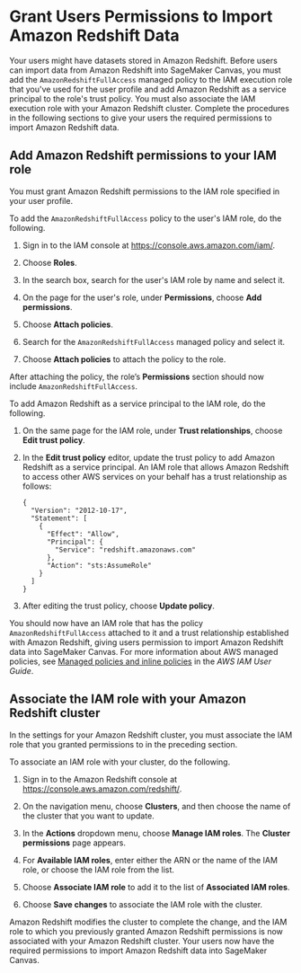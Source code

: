 # Grant Users Permissions to Import Amazon Redshift Data<a name="canvas-redshift-permissions"></a>

Your users might have datasets stored in Amazon Redshift\. Before users can import data from Amazon Redshift into SageMaker Canvas, you must add the `AmazonRedshiftFullAccess` managed policy to the IAM execution role that you've used for the user profile and add Amazon Redshift as a service principal to the role's trust policy\. You must also associate the IAM execution role with your Amazon Redshift cluster\. Complete the procedures in the following sections to give your users the required permissions to import Amazon Redshift data\.

## Add Amazon Redshift permissions to your IAM role<a name="canvas-redshift-permissions-iam-role"></a>

You must grant Amazon Redshift permissions to the IAM role specified in your user profile\.

To add the `AmazonRedshiftFullAccess` policy to the user's IAM role, do the following\.

1. Sign in to the IAM console at [https://console\.aws\.amazon\.com/iam/](https://console.aws.amazon.com/iam/)\.

1. Choose **Roles**\.

1. In the search box, search for the user's IAM role by name and select it\.

1. On the page for the user's role, under **Permissions**, choose **Add permissions**\.

1. Choose **Attach policies**\.

1. Search for the `AmazonRedshiftFullAccess` managed policy and select it\.

1. Choose **Attach policies** to attach the policy to the role\.

After attaching the policy, the role’s **Permissions** section should now include `AmazonRedshiftFullAccess`\.

To add Amazon Redshift as a service principal to the IAM role, do the following\.

1. On the same page for the IAM role, under **Trust relationships**, choose **Edit trust policy**\.

1. In the **Edit trust policy** editor, update the trust policy to add Amazon Redshift as a service principal\. An IAM role that allows Amazon Redshift to access other AWS services on your behalf has a trust relationship as follows:

   ```
   {
     "Version": "2012-10-17",
     "Statement": [
       {
         "Effect": "Allow",
         "Principal": {
           "Service": "redshift.amazonaws.com"
         },
         "Action": "sts:AssumeRole"
       }
     ]
   }
   ```

1. After editing the trust policy, choose **Update policy**\.

You should now have an IAM role that has the policy `AmazonRedshiftFullAccess` attached to it and a trust relationship established with Amazon Redshift, giving users permission to import Amazon Redshift data into SageMaker Canvas\. For more information about AWS managed policies, see [Managed policies and inline policies](https://docs.aws.amazon.com/IAM/latest/UserGuide/access_policies_managed-vs-inline.html) in the *AWS IAM User Guide*\.

## Associate the IAM role with your Amazon Redshift cluster<a name="canvas-redshift-permissions-cluster"></a>

In the settings for your Amazon Redshift cluster, you must associate the IAM role that you granted permissions to in the preceding section\.

To associate an IAM role with your cluster, do the following\.

1. Sign in to the Amazon Redshift console at [https://console\.aws\.amazon\.com/redshift/](https://console.aws.amazon.com/redshift/)\.

1. On the navigation menu, choose **Clusters**, and then choose the name of the cluster that you want to update\.

1. In the **Actions** dropdown menu, choose **Manage IAM roles**\. The **Cluster permissions** page appears\.

1. For **Available IAM roles**, enter either the ARN or the name of the IAM role, or choose the IAM role from the list\.

1. Choose **Associate IAM role** to add it to the list of **Associated IAM roles**\.

1. Choose **Save changes** to associate the IAM role with the cluster\.

Amazon Redshift modifies the cluster to complete the change, and the IAM role to which you previously granted Amazon Redshift permissions is now associated with your Amazon Redshift cluster\. Your users now have the required permissions to import Amazon Redshift data into SageMaker Canvas\.
